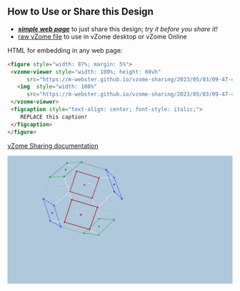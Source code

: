 
## How to Use or Share this Design

 - [***simple web page***](<https://m-webster.github.io/vzome-sharing/2023/05/03/09-47-40-truncated_tetrahedron/>) to just share this design; *try it before you share it!*
 - [raw vZome file](<https://raw.githubusercontent.com/m-webster/vzome-sharing/main/2023/05/03/09-47-40-truncated_tetrahedron/truncated_tetrahedron.vZome>) to use in vZome desktop or vZome Online
 
 HTML for embedding in any web page:
 ```html
<figure style="width: 87%; margin: 5%">
  <vzome-viewer style="width: 100%; height: 60vh"
       src="https://m-webster.github.io/vzome-sharing/2023/05/03/09-47-40-truncated_tetrahedron/truncated_tetrahedron.vZome" >
    <img  style="width: 100%"
       src="https://m-webster.github.io/vzome-sharing/2023/05/03/09-47-40-truncated_tetrahedron/truncated_tetrahedron.png" >
  </vzome-viewer>
  <figcaption style="text-align: center; font-style: italic;">
     REPLACE this caption!
  </figcaption>
</figure>
 ```

[vZome Sharing documentation](https://vzome.github.io/vzome/sharing.html#how-it-works)

![Image](<truncated_tetrahedron.png>)

